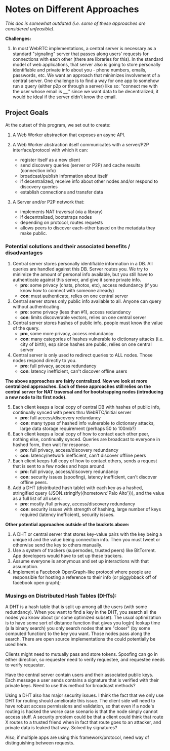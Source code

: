 # Notes on Different Approaches

*This doc is somewhat outdated (i.e. some of these approaches are considered unfeasible)*.

**Challenges:**

1. In most WebRTC implementations, a central server is necessary as a standard "signaling" server that passes along users' requests for connections with each other (there are libraries for this). In the standard model of web applications, that server also is going to store personally identifiable and private info about you - phone numbers, emails, passwords, etc. We want an approach that minimizes involvement of a central server. One challenge is to find a way for one app to somehow run a query (either p2p or through a server) like so: "connect me with the user whose email is __," since we want data to be decentralized, it would be ideal if the server didn't know the email.

## Project Goals

At the outset of this program, we set out to create:

1. A Web Worker abstraction that exposes an async API.

2. A Web Worker abstraction itself communicates with a server/P2P interface/protocol with which it can:
    * register itself as a new client
    * send discovery queries (server or P2P) and cache results (connection info)
    * broadcast/publish information about itself
    * if decentralized, receive info about other nodes and/or respond to discovery queries
    * establish connections and transfer data
3. A Server and/or P2P network that:
    * implements NAT traversal (via a library)
    * if decentralized, bootstraps nodes
    * depending on protocol, routes requests
    * allows peers to discover each-other based on the metadata they make public.

### Potential solutions and their associated benefits / disadvantages

1. Central server stores personally identifiable information in a DB. All queries are handled against this DB. Server routes you. We try to minimize the amount of personal info available, but you still have to authenticate against this server, and give it some private info.
    * __pro__: some privacy (chats, photos, etc), access redundancy (if you know how to connect with someone already)
    * __con__: must authenticate, relies on one central server
2. Central server stores only public info available to all. Anyone can query without authenticating.
    * __pro__: some privacy (less than #1), access redundancy
    * __con__: limits discoverable vectors, relies on one central server
3. Central server stores hashes of public info, people must know the value of the query.
    * __pro__, some more privacy, access redundancy
    * __con__: many categories of hashes vulnerable to dictionary attacks (i.e. city of birth), esp since hashes are public, relies on one central server
4. Central server is only used to redirect queries to ALL nodes. Those nodes respond directly to you.
    * __pro__: full privacy, access redundancy
    * __con__: latency inefficient, can't discover offline users

__The above approaches are fairly centralized. Now we look at more centralized approaches. Each of these approaches still relies on the central server for NAT traversal and for bootstrapping nodes (introducing a new node to its first node).__

5. Each client keeps a local copy of central DB with hashes of public info, continually synced with peers thru WebRTC/initial server
    * __pro__: full access/discovery redundancy
    * __con__: many types of hashed info vulnerable to dictionary attacks, large data storage requirement (perhaps 50 to 100mb?)
6. Each client keeps a local copy of how to contact each other peer, nothing else, continually synced. Queries are broadcast to everyone in hashed form, then wait for response.
    * __pro__: full privacy, access/discovery redundancy
    * __con__: latency/network inefficient, can't discover offline peers
7. Each client keeps full copy of how to contact others, sends a request that is sent to a few nodes and hops around.
   * __pro__: full privacy, access/discovery redundancy
   * __con__: security issues (spoofing), latency inefficient, can't discover offline peers.
8. Add a DHT (distributed hash table) with each key as a hashed, stringified query (JSON.stringify({hometown:'Palo Alto'})), and the value as a full list of all users.
    * __pro__: mostly /full privacy, access/discovery redundancy
    * __con__: security issues with strength of hashing, large number of keys required (latency inefficient), security issues.

__Other potential approaches outside of the buckets above:__

1. A DHT or central server that stores key-value pairs with the key being a unique id and the value being connection info. Then you must tweet or otherwise send the key to others manually.
2. Use a system of trackers (supernodes, trusted peers) like BitTorrent. App developers would have to set up these trackers.
3. Assume everyone is anonymous and set up interactions with that assumption.
4. Implement a Facebook OpenGraph-like protocol where people are responsible for hosting a reference to their info (or piggybback off of facebook open graph);

### Musings on Distributed Hash Tables (DHTs):

A DHT is a hash table that is split up among all the users (with some redundancy). When you want to find a key in the DHT, you search all the nodes you know about (or some optimized subset). The usual optimization is to have some sort of distance function that gives you log(n) lookup time (a la binary search) you only search nodes that are "closer" (by some computed function) to the key you want. Those nodes pass along the search. There are open source implementations the could potentially be used here.

Clients might need to mutually pass and store tokens. Spoofing can go in either direction, so requester need to verify requestee, and requestee needs to verify requester.

Have the central server contain users and their associated public keys. Each message a user sends contains a signature that is verified with their private keys. Need to use this method for broadcast methods?

Using a DHT also has major security issues. I think the fact that we only use DHT for routing should ameliorate this issue. The client side will need to have robust access permissions and validation, so that even if a node's routing is hacked the worse case scenario is that the node simply cannot access stuff. A security problem could be that a client could think that route X routes to a trusted friend when in fact that route goes to an attacker, and private data is leaked that way. Solved by signatures?

Also, if multiple apps are using this framework/protocol, need way of distinguishing between requests.
